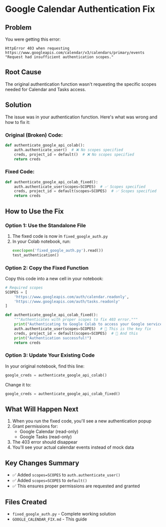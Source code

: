 # Google Calendar Authentication Fix

## Problem
You were getting this error:
```
HttpError 403 when requesting https://www.googleapis.com/calendar/v3/calendars/primary/events
"Request had insufficient authentication scopes."
```

## Root Cause
The original authentication function wasn't requesting the specific scopes needed for Calendar and Tasks access.

## Solution
The issue was in your authentication function. Here's what was wrong and how to fix it:

### Original (Broken) Code:
```python
def authenticate_google_api_colab():
    auth.authenticate_user()  # ❌ No scopes specified
    creds, project_id = default()  # ❌ No scopes specified
    return creds
```

### Fixed Code:
```python
def authenticate_google_api_colab_fixed():
    auth.authenticate_user(scopes=SCOPES)  # ✅ Scopes specified
    creds, project_id = default(scopes=SCOPES)  # ✅ Scopes specified
    return creds
```

## How to Use the Fix

### Option 1: Use the Standalone File
1. The fixed code is now in `fixed_google_auth.py`
2. In your Colab notebook, run:
   ```python
   exec(open('fixed_google_auth.py').read())
   test_authentication()
   ```

### Option 2: Copy the Fixed Function
Copy this code into a new cell in your notebook:

```python
# Required scopes
SCOPES = [
    'https://www.googleapis.com/auth/calendar.readonly',
    'https://www.googleapis.com/auth/tasks.readonly'
]

def authenticate_google_api_colab_fixed():
    """Authenticates with proper scopes to fix 403 error."""
    print("Authenticating to Google Colab to access your Google services...")
    auth.authenticate_user(scopes=SCOPES)  # 🔑 This is the key fix
    creds, project_id = default(scopes=SCOPES)  # 🔑 And this
    print("Authentication successful!")
    return creds
```

### Option 3: Update Your Existing Code
In your original notebook, find this line:
```python
google_creds = authenticate_google_api_colab()
```

Change it to:
```python
google_creds = authenticate_google_api_colab_fixed()
```

## What Will Happen Next
1. When you run the fixed code, you'll see a new authentication popup
2. Grant permissions for:
   - Google Calendar (read-only)
   - Google Tasks (read-only)
3. The 403 error should disappear
4. You'll see your actual calendar events instead of mock data

## Key Changes Summary
- ✅ Added `scopes=SCOPES` to `auth.authenticate_user()`
- ✅ Added `scopes=SCOPES` to `default()`
- ✅ This ensures proper permissions are requested and granted

## Files Created
- `fixed_google_auth.py` - Complete working solution
- `GOOGLE_CALENDAR_FIX.md` - This guide